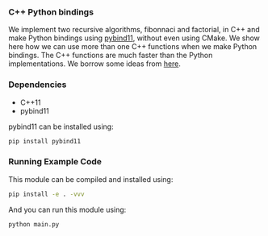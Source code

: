 ### C++ Python bindings
We implement two recursive algorithms, fibonnaci and factorial, in C++ and make Python bindings using 
[pybind11](https://github.com/pybind/pybind11), without even using CMake. We show here how we can use more than 
one C++ functions when we make Python bindings. The C++ functions are much faster than the Python implementations. 
We borrow some ideas from [here](https://www.blopig.com/blog/2021/03/c-python-bindings-in-5-minutes/).


### Dependencies
- C++11
- pybind11

pybind11 can be installed using:
```bash
pip install pybind11
```

### Running Example Code
This module can be compiled and installed using:
```bash
pip install -e . -vvv
```

And you can run this module using:
```bash
python main.py
```



